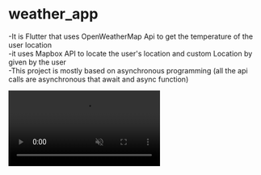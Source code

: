 # weather_app
-It is Flutter that uses OpenWeatherMap Api to get the temperature of the user location
<br/>
-it uses Mapbox API to locate the user's location and custom Location by given by the user
<br />
-This project is mostly based on asynchronous programming (all the api calls are asynchronous that await and async function)
<br/>






<video src="https://user-images.githubusercontent.com/64357406/181301038-425b7f03-7705-4096-b27a-99dcc12a2674.mp4" data-canonical-src="https://user-images.githubusercontent.com/64357406/181301038-425b7f03-7705-4096-b27a-99dcc12a2674.mp4" autoplay muted="muted" class="d-block rounded-bottom-2 border-top width-fit" style="max-height:640px;"></video>
